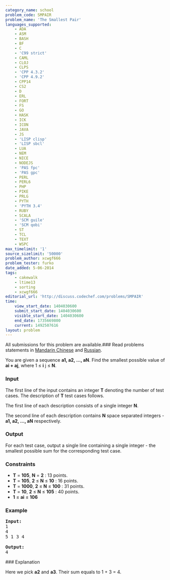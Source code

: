```yaml
---
category_name: school
problem_code: SMPAIR
problem_name: 'The Smallest Pair'
languages_supported:
    - ADA
    - ASM
    - BASH
    - BF
    - C
    - 'C99 strict'
    - CAML
    - CLOJ
    - CLPS
    - 'CPP 4.3.2'
    - 'CPP 4.9.2'
    - CPP14
    - CS2
    - D
    - ERL
    - FORT
    - FS
    - GO
    - HASK
    - ICK
    - ICON
    - JAVA
    - JS
    - 'LISP clisp'
    - 'LISP sbcl'
    - LUA
    - NEM
    - NICE
    - NODEJS
    - 'PAS fpc'
    - 'PAS gpc'
    - PERL
    - PERL6
    - PHP
    - PIKE
    - PRLG
    - PYTH
    - 'PYTH 3.4'
    - RUBY
    - SCALA
    - 'SCM guile'
    - 'SCM qobi'
    - ST
    - TCL
    - TEXT
    - WSPC
max_timelimit: '1'
source_sizelimit: '50000'
problem_author: xcwgf666
problem_tester: furko
date_added: 5-06-2014
tags:
    - cakewalk
    - ltime13
    - sorting
    - xcwgf666
editorial_url: 'http://discuss.codechef.com/problems/SMPAIR'
time:
    view_start_date: 1404030600
    submit_start_date: 1404030600
    visible_start_date: 1404030600
    end_date: 1735669800
    current: 1492507616
layout: problem
---
```

All submissions for this problem are available.###  Read problems statements in [Mandarin Chinese](http://www.codechef.com/download/translated/LTIME13/mandarin/SMPAIR.pdf) and [Russian](http://www.codechef.com/download/translated/LTIME13/russian/SMPAIR.pdf).

You are given a sequence **a1, a2, ..., aN**. Find the smallest possible value of **ai + aj**, where 1 ≤ **i** j ≤ **N**.

### Input

The first line of the input contains an integer **T** denoting the number of test cases. The description of **T** test cases follows.

The first line of each description consists of a single integer **N**.

The second line of each description contains **N** space separated integers - **a1, a2, ..., aN** respectively.

### Output

For each test case, output a single line containing a single integer - the smallest possible sum for the corresponding test case.

### Constraints

- **T** = **105**, **N** = **2** : 13 points.
- **T** = **105**, **2** ≤ **N** ≤ **10** : 16 points.
- **T** = **1000**, **2** ≤ **N** ≤ **100** : 31 points.
- **T** = **10**, **2** ≤ **N** ≤ **105** : 40 points.
- **1** ≤ **ai** ≤ **106**

### Example

<pre><b>Input:</b>
1
4
5 1 3 4

<b>Output:</b>
4
</pre>### Explanation

Here we pick **a2** and **a3**. Their sum equals to 1 + 3 = 4.
